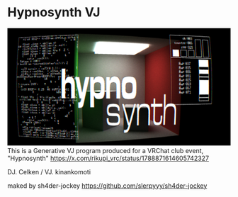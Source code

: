# Hypnosynth VJ
![](./img/ScreenShot.png)
This is a Generative VJ program produced for a VRChat club event, "Hypnosynth"
https://x.com/rikupi_vrc/status/1788871614605742327

DJ. Celken / VJ. kinankomoti

maked by sh4der-jockey
https://github.com/slerpyyy/sh4der-jockey
